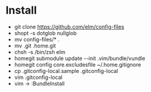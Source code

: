 Install
=======

* git clone https://github.com/elm/config-files
* shopt -s dotglob nullglob
* mv config-files/* .
* mv .git .home.git
* chsh -s /bin/zsh elm
* homegit submodule update --init .vim/bundle/vundle
* homegit config core.excludesfile ~/.home.gitignore
* cp .gitconfig-local.sample .gitconfig-local
* vim .gitconfig-local
* vim -> :BundleInstall

